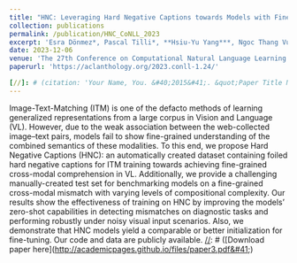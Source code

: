 ```yaml
---
title: "HNC: Leveraging Hard Negative Captions towards Models with Fine-Grained Visual-Linguistic Comprehension Capabilities"
collection: publications
permalink: /publication/HNC_CoNLL_2023
excerpt: 'Esra Dönmez*, Pascal Tilli*, **Hsiu-Yu Yang***, Ngoc Thang Vu, Carina Silberer (*=equal contribution)'
date: 2023-12-06
venue: 'The 27th Conference on Computational Natural Language Learning (CoNLL)'
paperurl: 'https://aclanthology.org/2023.conll-1.24/'

[//]: # (citation: 'Your Name, You. &#40;2015&#41;. &quot;Paper Title Number 3.&quot; <i>Journal 1</i>. 1&#40;3&#41;.')
---
```

Image-Text-Matching (ITM) is one of the defacto methods of learning generalized representations from a large corpus in Vision and Language (VL). However, due to the weak association between the web-collected image–text pairs, models fail to show fine-grained understanding of the combined semantics of these modalities. To this end, we propose Hard Negative Captions (HNC): an automatically created dataset containing foiled hard negative captions for ITM training towards achieving fine-grained cross-modal comprehension in VL. Additionally, we provide a challenging manually-created test set for benchmarking models on a fine-grained cross-modal mismatch with varying levels of compositional complexity. Our results show the effectiveness of training on HNC by improving the models’ zero-shot capabilities in detecting mismatches on diagnostic tasks and performing robustly under noisy visual input scenarios. Also, we demonstrate that HNC models yield a comparable or better initialization for fine-tuning. Our code and data are publicly available.
[//]: # ([Download paper here]&#40;http://academicpages.github.io/files/paper3.pdf&#41;)

[//]: # (Recommended citation: Your Name, You. &#40;2015&#41;. "Paper Title Number 3." <i>Journal 1</i>. 1&#40;3&#41;.)
